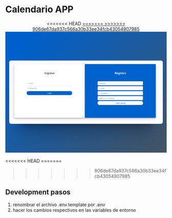# Calendario APP
<div align="center">
<<<<<<< HEAD
<a href target="_blank"="https://calendario-app.up.railway.app/">
=======
<a href="https://calendario-app.up.railway.app/">
>>>>>>> 906de67da937c566a30b33ee34fcb43054907985
<img src="static/images/readme.png">
</a>
<p></p>
</div>
<<<<<<< HEAD
=======


>>>>>>> 906de67da937c566a30b33ee34fcb43054907985
## Development pasos

1. renombrar el archivo .env.template por .env
2. hacer los cambios respectivos en las variables de entorno 

